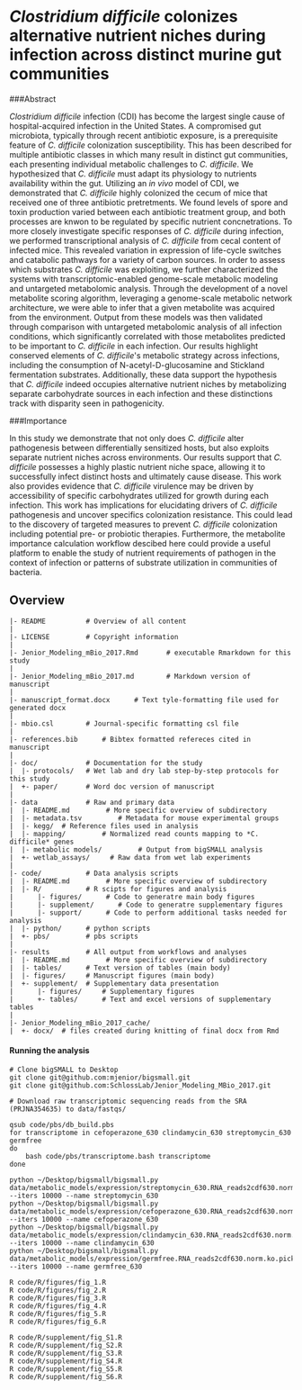*Clostridium difficile* colonizes alternative nutrient niches during infection across distinct murine gut communities
=======

###Abstract

*Clostridium difficile* infection (CDI) has become the largest single cause of hospital-acquired infection in the United States. A compromised gut microbiota, typically through recent antibiotic exposure, is a prerequisite feature of *C. difficile* colonization susceptibility. This has been described for multiple antibiotic classes in which many result in distinct gut communities, each presenting individual metabolic challenges to *C. difficile*. We hypothesized that *C. difficile* must adapt its physiology to nutrients availability within the gut. Utilizing an *in vivo* model of CDI, we demonstrated that *C. difficile* highly colonized the cecum of mice that received one of three antibiotic pretretments. We found levels of spore and toxin production varied between each antibiotic treatment group, and both processes are knwon to be regulated by specific nutrient concnetrations. To more closely investigate specific responses of *C. difficile* during infection, we performed transcriptional analysis of *C. difficile* from cecal content of infected mice. This revealed variation in expression of life-cycle switches and catabolic pathways for a variety of carbon sources. In order to assess which substrates *C. difficile* was exploiting, we further characterized the systems with transcriptomic-enabled genome-scale metabolic modeling and untargeted metabolomic analysis. Through the development of a novel metabolite scoring algorithm, leveraging a genome-scale metabolic network architecture, we were able to infer that a given metabolite was acquired from the environment. Output from these models was then validated through comparison with untargeted metabolomic analysis of all infection conditions, which significantly correlated with those metabolites predicted to be important to *C. difficile* in each infection. Our results highlight conserved elements of *C. difficile*'s metabolic strategy across infections, including the consumption of N-acetyl-D-glucosamine and Stickland fermentation substrates. Additionally, these data support the hypothesis that *C. difficile* indeed occupies alternative nutrient niches by metabolizing separate carbohydrate sources in each infection and these distinctions track with disparity seen in pathogenicity. 

###Importance

In this study we demonstrate that not only does *C. difficile* alter pathogenesis between differentially sensitized hosts, but also exploits separate nutrient niches across environments. Our results support that *C. difficile* possesses a highly plastic nutrient niche space, allowing it to successfully infect distinct hosts and ultimately cause disease. This work also provides evidence that *C. difficile* virulence may be driven by accessibility of specific carbohydrates utilized for growth during each infection. This work has implications for elucidating drivers of *C. difficile* pathogenesis and uncover specifics colonization resistance. This could lead to the discovery of targeted measures to prevent *C. difficile* colonization including potential pre- or probiotic therapies. Furthermore, the metabolite importance calculation workflow descibed here could provide a useful platform to enable the study of nutrient requirements of pathogen in the context of infection or patterns of substrate utilization in communities of bacteria.



Overview
--------
    |- README          # Overview of all content
    |
    |- LICENSE         # Copyright information
    |
    |- Jenior_Modeling_mBio_2017.Rmd 	   # executable Rmarkdown for this study
    |
    |- Jenior_Modeling_mBio_2017.md 	   # Markdown version of manuscript
    |
    |- manuscript_format.docx 	   # Text tyle-formatting file used for generated docx
    |
    |- mbio.csl 	   # Journal-specific formatting csl file
    |
    |- references.bib 	   # Bibtex formatted refereces cited in manuscript
    |
    |- doc/            # Documentation for the study
    |  |- protocols/   # Wet lab and dry lab step-by-step protocols for this study
    |  +- paper/       # Word doc version of manuscript
    |
    |- data            # Raw and primary data
    |  |- README.md         # More specific overview of subdirectory
    |  |- metadata.tsv         # Metadata for mouse experimental groups
    |  |- kegg/  # Reference files used in analysis
    |  |- mapping/         # Normalized read counts mapping to *C. difficile* genes
    |  |- metabolic models/         # Output from bigSMALL analysis
    |  +- wetlab_assays/     # Raw data from wet lab experiments
    |
    |- code/           # Data analysis scripts
    |  |- README.md         # More specific overview of subdirectory
    |  |- R/           # R scipts for figures and analysis
    |      |- figures/      # Code to generatre main body figures
    |      |- supplement/      # Code to generatre supplementary figures
    |      |- support/      # Code to perform additional tasks needed for analysis
    |  |- python/      # python scripts
    |  +- pbs/         # pbs scripts
    |
    |- results         # All output from workflows and analyses
    |  |- README.md         # More specific overview of subdirectory
    |  |- tables/      # Text version of tables (main body)
    |  |- figures/     # Manuscript figures (main body)
    |  +- supplement/  # Supplementary data presentation
    |      |- figures/     # Supplementary figures
    |      +- tables/      # Text and excel versions of supplementary tables
    |
    |- Jenior_Modeling_mBio_2017_cache/
    |  +- docx/  # files created during knitting of final docx from Rmd


#### Running the analysis

```
# Clone bigSMALL to Desktop
git clone git@github.com:mjenior/bigsmall.git
git clone git@github.com:SchlossLab/Jenior_Modeling_MBio_2017.git

# Download raw transcriptomic sequencing reads from the SRA (PRJNA354635) to data/fastqs/

qsub code/pbs/db_build.pbs
for transcriptome in cefoperazone_630 clindamycin_630 streptomycin_630 germfree
do
	bash code/pbs/transcriptome.bash transcriptome
done

python ~/Desktop/bigsmall/bigsmall.py data/metabolic_models/expression/streptomycin_630.RNA_reads2cdf630.norm.ko.pick.txt --iters 10000 --name streptomycin_630
python ~/Desktop/bigsmall/bigsmall.py data/metabolic_models/expression/cefoperazone_630.RNA_reads2cdf630.norm.ko.pick.txt --iters 10000 --name cefoperazone_630
python ~/Desktop/bigsmall/bigsmall.py data/metabolic_models/expression/clindamycin_630.RNA_reads2cdf630.norm.ko.pick.txt --iters 10000 --name clindamycin_630
python ~/Desktop/bigsmall/bigsmall.py data/metabolic_models/expression/germfree.RNA_reads2cdf630.norm.ko.pick.txt --iters 10000 --name germfree_630

R code/R/figures/fig_1.R
R code/R/figures/fig_2.R
R code/R/figures/fig_3.R
R code/R/figures/fig_4.R
R code/R/figures/fig_5.R
R code/R/figures/fig_6.R

R code/R/supplement/fig_S1.R
R code/R/supplement/fig_S2.R
R code/R/supplement/fig_S3.R
R code/R/supplement/fig_S4.R
R code/R/supplement/fig_S5.R
R code/R/supplement/fig_S6.R

```

